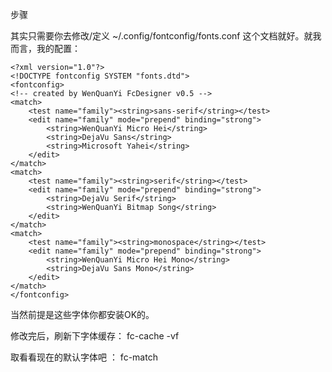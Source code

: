 步骤

其实只需要你去修改/定义 ~/.config/fontconfig/fonts.conf 这个文档就好。就我而言，我的配置：

    <?xml version="1.0"?>
    <!DOCTYPE fontconfig SYSTEM "fonts.dtd">
    <fontconfig>
    <!-- created by WenQuanYi FcDesigner v0.5 -->
    <match>
        <test name="family"><string>sans-serif</string></test>
        <edit name="family" mode="prepend" binding="strong">
            <string>WenQuanYi Micro Hei</string>
            <string>DejaVu Sans</string>
            <string>Microsoft Yahei</string>
        </edit>
    </match>
    <match>
        <test name="family"><string>serif</string></test>
        <edit name="family" mode="prepend" binding="strong">
            <string>DejaVu Serif</string>
            <string>WenQuanYi Bitmap Song</string>
        </edit>
    </match>
    <match>
        <test name="family"><string>monospace</string></test>
        <edit name="family" mode="prepend" binding="strong">
            <string>WenQuanYi Micro Hei Mono</string>
            <string>DejaVu Sans Mono</string>
        </edit>
    </match>
    </fontconfig>

当然前提是这些字体你都安装OK的。

修改完后，刷新下字体缓存： fc-cache -vf

取看看现在的默认字体吧 ： fc-match
